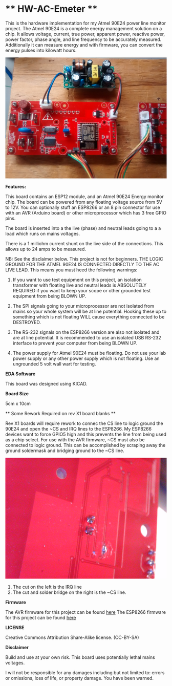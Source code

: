 ** HW-AC-Emeter **
==========
This is the hardware implementation for my Atmel 90E24 power line monitor project. The Atmel 90E24 is a complete energy management solution on a chip. It allows
voltage, current, true power, apparent power, reactive power, power factor, phase angle, and line frequency to be accurately measured. Additionally it can measure
energy and with firmware, you can convert the energy pulses into kilowatt hours.


![ProjectPicture](acpowermonitor.jpg)

**Features:**

This board contains an ESP12 module, and an Atmel 90E24 Energy monitor chip.
The board can be powered from any floating voltage source from 5V to 12V. You can optionally stuff an ESP8266 or an 8 pin connector for use with an AVR (Arduino board) or other
microprocessor which has 3 free GPIO pins.

The board is inserted into a the live (phase) and neutral leads going to a a load which runs on mains voltages.

There is a 1 milliohm current shunt on the live  side of the connections. This allows up to 24 amps to be measured.


NB: See the disclaimer below. This project is not for beginners. THE LOGIC GROUND FOR THE ATMEL 90E24 IS CONNECTED DIRECTLY TO THE AC LIVE LEAD. This means you must heed the following warnings:

1. If you want to use test equipment on this project, an isolation transformer with floating live and neutral leads is ABSOLUTELY REQUIRED if
you want to keep your scope or other grounded test equipment from being BLOWN UP. 

2. The SPI signals going to your microprocessor are not isolated from mains so your whole system will
be at line potential. Hooking these up to something which is not floating WILL cause everything connected to be DESTROYED.

3. The RS-232 signals on the ESP8266 version are also not isolated and are at line potential. It is recommended to use an isolated USB RS-232 interface to prevent your computer
from being BLOWN UP.

4. The power supply for Atmel 90E24 must be floating. Do not use your lab power supply or any other power supply which is not floating. Use an ungrounded 5 volt wall wart for testing.

**EDA Software**

This board was designed using KICAD. 

**Board Size**

5cm x 10cm


** Some Rework Required on rev X1 board blanks **

Rev X1 boards will require rework to connec the CS line to logic ground the 90E24 and open the ~CS and IRQ lines to the ESP8266.  My ESP8266 devices want to force GPIO5 high
and this prevents the line from being used as a chip select. For use with the AVR firmware, ~CS must also be connected to logic ground. 
This can be accomplished by scraping away the ground soldermask and bridging ground to the ~CS line.

![Rework1](x1rework1.jpg)

1. The cut on the left is the IRQ line
2. The cut and solder bridge on the right is the ~CS line.



**Firmware**

The AVR firmware for this project can be found [here](https://github.com/hwstar/FW-AC-Emeter)
The ESP8266 firmware for this project can be found [here](https://github.com/hwstar/FW-AC-Emeter-ESP8266)


**LICENSE**

Creative Commons Attribution Share-Alike license. (CC-BY-SA)

**Disclaimer**

Build and use at your own risk. This board uses potentially lethal mains voltages. 

I will not be responsible for any damages including but not limited to: errors or omissions, loss of life, or property damage. You have been warned.


